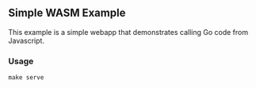 ## Simple WASM Example

This example is a simple webapp that demonstrates calling Go code from Javascript.

### Usage

```
make serve
```
